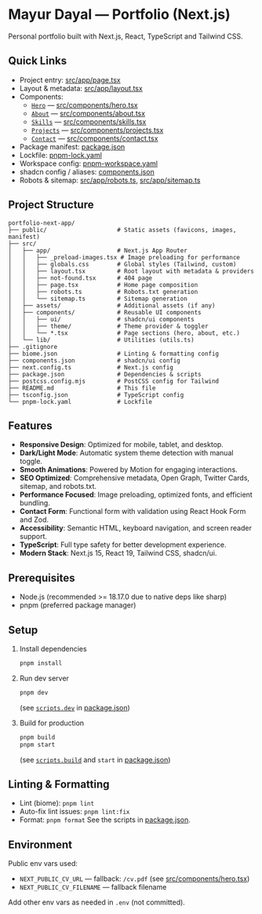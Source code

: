 # Mayur Dayal — Portfolio (Next.js)

Personal portfolio built with Next.js, React, TypeScript and Tailwind CSS.

## Quick Links

- Project entry: [src/app/page.tsx](src/app/page.tsx)
- Layout & metadata: [src/app/layout.tsx](src/app/layout.tsx)
- Components:
  - [`Hero`](src/components/hero.tsx) — [src/components/hero.tsx](src/components/hero.tsx)
  - [`About`](src/components/about.tsx) — [src/components/about.tsx](src/components/about.tsx)
  - [`Skills`](src/components/skills.tsx) — [src/components/skills.tsx](src/components/skills.tsx)
  - [`Projects`](src/components/projects.tsx) — [src/components/projects.tsx](src/components/projects.tsx)
  - [`Contact`](src/components/contact.tsx) — [src/components/contact.tsx](src/components/contact.tsx)
- Package manifest: [package.json](package.json)
- Lockfile: [pnpm-lock.yaml](pnpm-lock.yaml)
- Workspace config: [pnpm-workspace.yaml](pnpm-workspace.yaml)
- shadcn config / aliases: [components.json](components.json)
- Robots & sitemap: [src/app/robots.ts](src/app/robots.ts), [src/app/sitemap.ts](src/app/sitemap.ts)

## Project Structure

```
portfolio-next-app/
├── public/                    # Static assets (favicons, images, manifest)
├── src/
│   ├── app/                   # Next.js App Router
│   │   ├── _preload-images.tsx # Image preloading for performance
│   │   ├── globals.css        # Global styles (Tailwind, custom)
│   │   ├── layout.tsx         # Root layout with metadata & providers
│   │   ├── not-found.tsx      # 404 page
│   │   ├── page.tsx           # Home page composition
│   │   ├── robots.ts          # Robots.txt generation
│   │   └── sitemap.ts         # Sitemap generation
│   ├── assets/                # Additional assets (if any)
│   ├── components/            # Reusable UI components
│   │   ├── ui/                # shadcn/ui components
│   │   ├── theme/             # Theme provider & toggler
│   │   └── *.tsx              # Page sections (hero, about, etc.)
│   └── lib/                   # Utilities (utils.ts)
├── .gitignore
├── biome.json                 # Linting & formatting config
├── components.json            # shadcn/ui config
├── next.config.ts             # Next.js config
├── package.json               # Dependencies & scripts
├── postcss.config.mjs         # PostCSS config for Tailwind
├── README.md                  # This file
├── tsconfig.json              # TypeScript config
└── pnpm-lock.yaml             # Lockfile
```

## Features

- **Responsive Design**: Optimized for mobile, tablet, and desktop.
- **Dark/Light Mode**: Automatic system theme detection with manual toggle.
- **Smooth Animations**: Powered by Motion for engaging interactions.
- **SEO Optimized**: Comprehensive metadata, Open Graph, Twitter Cards, sitemap, and robots.txt.
- **Performance Focused**: Image preloading, optimized fonts, and efficient bundling.
- **Contact Form**: Functional form with validation using React Hook Form and Zod.
- **Accessibility**: Semantic HTML, keyboard navigation, and screen reader support.
- **TypeScript**: Full type safety for better development experience.
- **Modern Stack**: Next.js 15, React 19, Tailwind CSS, shadcn/ui.

## Prerequisites

- Node.js (recommended >= 18.17.0 due to native deps like sharp)
- pnpm (preferred package manager)

## Setup

1. Install dependencies

   ```sh
   pnpm install
   ```

2. Run dev server

   ```sh
   pnpm dev
   ```

   (see [`scripts.dev`](package.json) in [package.json](package.json))

3. Build for production
   ```sh
   pnpm build
   pnpm start
   ```
   (see [`scripts.build`](package.json) and `start` in [package.json](package.json))

## Linting & Formatting

- Lint (biome): `pnpm lint`
- Auto-fix lint issues: `pnpm lint:fix`
- Format: `pnpm format`
  See the scripts in [package.json](package.json).

## Environment

Public env vars used:

- `NEXT_PUBLIC_CV_URL` — fallback: `/cv.pdf` (see [src/components/hero.tsx](src/components/hero.tsx))
- `NEXT_PUBLIC_CV_FILENAME` — fallback filename

Add other env vars as needed in `.env` (not committed).
